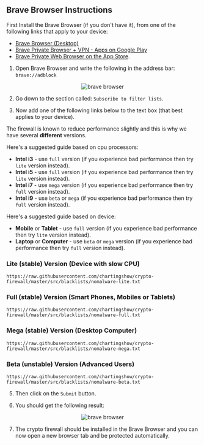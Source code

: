 ## Brave Browser Instructions

First Install the Brave Browser (if you don't have it), from one of the following links that apply to your device:

* [Brave Browser (Desktop)](https://brave.com/)
* [Brave Private Browser + VPN - Apps on Google Play](https://play.google.com/store/apps/details?id=com.brave.browser)
* [Brave Private Web Browser on the App Store](https://apps.apple.com/us/app/brave-private-web-browser/id1052879175).

1. Open Brave Browser and write the following in the address bar: `brave://adblock`

<p align="center"><img src="https://github.com/chartingshow/crypto-firewall/blob/master/assets/images/brave-browser/1.jpg" alt="brave browser"></p>

2. Go down to the section called: `Subscribe to filter lists`.

3. Now add one of the following links below to the text box (that best applies to your device).

The firewall is known to reduce performance slightly and this is why we have several **different** versions.

Here's a suggested guide based on cpu processors:

- **Intel i3** - use `full` version (if you experience bad performance then try `lite` version instead).
- **Intel i5** - use `full` version (if you experience bad performance then try `lite` version instead).
- **Intel i7** - use `mega` version (if you experience bad performance then try `full` version instead).
- **Intel i9** - use `beta` or `mega` (if you experience bad performance then try `full` version instead).

Here's a suggested guide based on device:

- **Mobile** or **Tablet** - use `full` version (if you experience bad performance then try `lite` version instead).
- **Laptop** or **Computer** - use `beta` or `mega` version (if you experience bad performance then try `full` version instead).

### Lite (stable) Version (Device with slow CPU)

```
https://raw.githubusercontent.com/chartingshow/crypto-firewall/master/src/blacklists/nomalware-lite.txt
```

### Full (stable) Version (Smart Phones, Mobiles or Tablets)

```
https://raw.githubusercontent.com/chartingshow/crypto-firewall/master/src/blacklists/nomalware-full.txt
```

### Mega (stable) Version (Desktop Computer)

```
https://raw.githubusercontent.com/chartingshow/crypto-firewall/master/src/blacklists/nomalware-mega.txt
```

### Beta (unstable) Version (Advanced Users)

```
https://raw.githubusercontent.com/chartingshow/crypto-firewall/master/src/blacklists/nomalware-beta.txt
```

5. Then click on the `Submit` button.

6. You should get the following result:

<p align="center"><img src="https://github.com/chartingshow/crypto-firewall/blob/master/assets/images/brave-browser/2b.jpg" alt="brave browser"></p>

7. The crypto firewall should be installed in the Brave Browser and you can now open a new browser tab and be protected automatically.
